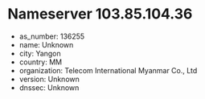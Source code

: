 # Nameserver 103.85.104.36

* as_number: 136255
* name: Unknown
* city: Yangon
* country: MM
* organization: Telecom International Myanmar Co., Ltd
* version: Unknown
* dnssec: Unknown
